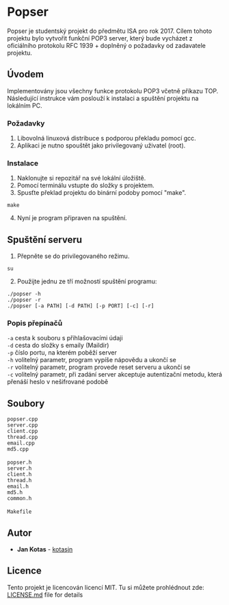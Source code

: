 # Popser

Popser je studentský projekt do předmětu ISA pro rok 2017. Cílem tohoto projektu bylo vytvořit funkční POP3 server, který bude vycházet z oficiálního protokolu RFC 1939 + doplněný o požadavky od zadavatele projektu.

## Úvodem
Implementovány jsou všechny funkce protokolu POP3 včetně příkazu TOP.
Následující instrukce vám poslouží k instalaci a spuštění projektu na lokálním PC.

### Požadavky

1. Libovolná linuxová distribuce s podporou překladu pomocí gcc.
2. Aplikaci je nutno spouštět jako privilegovaný uživatel (root).

### Instalace

1. Naklonujte si repozitář na své lokální úložiště.
2. Pomocí terminálu vstupte do složky s projektem.
3. Spusťte překlad projektu do binární podoby pomocí "make".
``` shell
make
```
4. Nyní je program připraven na spuštění.

## Spuštění serveru

1. Přepněte se do privilegovaného režimu.
``` shell
su
```
2. Použijte jednu ze tří možností spuštění programu:
``` shell
./popser -h
./popser -r
./popser [-a PATH] [-d PATH] [-p PORT] [-c] [-r]
```

### Popis přepínačů

`-a` cesta k souboru s přihlašovacími údaji<br />
`-d` cesta do složky s emaily (Maildir)<br />
`-p` číslo portu, na kterém poběží server<br />
`-h` volitelný parametr, program vypíše nápovědu a ukončí se<br />
`-r` volitelný parametr, program provede reset serveru a ukončí se<br />
`-c` volitelný parametr, při zadání server akceptuje autentizační metodu, která přenáší heslo v 		nešifrované podobě<br />

## Soubory
`popser.cpp`<br />
`server.cpp`<br />
`client.cpp`<br />
`thread.cpp`<br />
`email.cpp`<br />
`md5.cpp`<br />
<br />
`popser.h`<br />
`server.h`<br />
`client.h`<br />
`thread.h`<br />
`email.h`<br />
`md5.h`<br />
`common.h`<br />
<br />
`Makefile`<br />

## Autor

* **Jan Kotas** - [kotasjn](https://github.com/kotasjn)

## Licence

Tento projekt je licencován licencí MIT. Tu si můžete prohlédnout zde: [LICENSE.md](LICENSE.md) file for details
